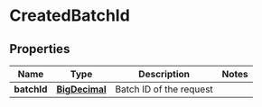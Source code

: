 
# CreatedBatchId

## Properties
Name | Type | Description | Notes
------------ | ------------- | ------------- | -------------
**batchId** | [**BigDecimal**](BigDecimal.md) | Batch ID of the request | 



